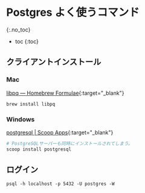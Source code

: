 # Postgres よく使うコマンド
{:.no_toc}

* toc
{:toc}

## クライアントインストール

### Mac
[libpq — Homebrew Formulae](https://formulae.brew.sh/formula/libpq){:target="_blank"}

```shell
brew install libpq
```

### Windows
[postgresql \| Scoop Apps](https://bjansen.github.io/scoop-apps/main/postgresql/){:target="_blank"}

```powershell
# PostgreSQLサーバーも同時にインストールされてしまう。
scoop install postgresql
```

## ログイン
```shell
psql -h localhost -p 5432 -U postgres -W
```

